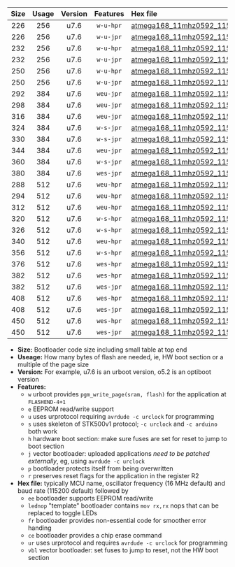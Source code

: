 |Size|Usage|Version|Features|Hex file|
|:-:|:-:|:-:|:-:|:--|
|226|256|u7.6|`w-u-hpr`|[atmega168_11mhz0592_115200bps_ur.hex](https://raw.githubusercontent.com/stefanrueger/urboot/main//atmega168_11mhz0592_115200bps_ur.hex)|
|226|256|u7.6|`w-u-jpr`|[atmega168_11mhz0592_115200bps_ur_vbl.hex](https://raw.githubusercontent.com/stefanrueger/urboot/main//atmega168_11mhz0592_115200bps_ur_vbl.hex)|
|232|256|u7.6|`w-u-hpr`|[atmega168_11mhz0592_115200bps_lednop_ur.hex](https://raw.githubusercontent.com/stefanrueger/urboot/main//atmega168_11mhz0592_115200bps_lednop_ur.hex)|
|232|256|u7.6|`w-u-jpr`|[atmega168_11mhz0592_115200bps_lednop_ur_vbl.hex](https://raw.githubusercontent.com/stefanrueger/urboot/main//atmega168_11mhz0592_115200bps_lednop_ur_vbl.hex)|
|250|256|u7.6|`w-u-hpr`|[atmega168_11mhz0592_115200bps_lednop_fr_ur.hex](https://raw.githubusercontent.com/stefanrueger/urboot/main//atmega168_11mhz0592_115200bps_lednop_fr_ur.hex)|
|250|256|u7.6|`w-u-jpr`|[atmega168_11mhz0592_115200bps_lednop_fr_ur_vbl.hex](https://raw.githubusercontent.com/stefanrueger/urboot/main//atmega168_11mhz0592_115200bps_lednop_fr_ur_vbl.hex)|
|292|384|u7.6|`weu-jpr`|[atmega168_11mhz0592_115200bps_ee_ur_vbl.hex](https://raw.githubusercontent.com/stefanrueger/urboot/main//atmega168_11mhz0592_115200bps_ee_ur_vbl.hex)|
|298|384|u7.6|`weu-jpr`|[atmega168_11mhz0592_115200bps_ee_lednop_ur_vbl.hex](https://raw.githubusercontent.com/stefanrueger/urboot/main//atmega168_11mhz0592_115200bps_ee_lednop_ur_vbl.hex)|
|316|384|u7.6|`weu-jpr`|[atmega168_11mhz0592_115200bps_ee_lednop_fr_ur_vbl.hex](https://raw.githubusercontent.com/stefanrueger/urboot/main//atmega168_11mhz0592_115200bps_ee_lednop_fr_ur_vbl.hex)|
|324|384|u7.6|`w-s-jpr`|[atmega168_11mhz0592_115200bps_vbl.hex](https://raw.githubusercontent.com/stefanrueger/urboot/main//atmega168_11mhz0592_115200bps_vbl.hex)|
|330|384|u7.6|`w-s-jpr`|[atmega168_11mhz0592_115200bps_lednop_vbl.hex](https://raw.githubusercontent.com/stefanrueger/urboot/main//atmega168_11mhz0592_115200bps_lednop_vbl.hex)|
|344|384|u7.6|`weu-jpr`|[atmega168_11mhz0592_115200bps_ee_lednop_fr_ce_ur_vbl.hex](https://raw.githubusercontent.com/stefanrueger/urboot/main//atmega168_11mhz0592_115200bps_ee_lednop_fr_ce_ur_vbl.hex)|
|360|384|u7.6|`w-s-jpr`|[atmega168_11mhz0592_115200bps_lednop_fr_vbl.hex](https://raw.githubusercontent.com/stefanrueger/urboot/main//atmega168_11mhz0592_115200bps_lednop_fr_vbl.hex)|
|380|384|u7.6|`wes-jpr`|[atmega168_11mhz0592_115200bps_ee_vbl.hex](https://raw.githubusercontent.com/stefanrueger/urboot/main//atmega168_11mhz0592_115200bps_ee_vbl.hex)|
|288|512|u7.6|`weu-hpr`|[atmega168_11mhz0592_115200bps_ee_ur.hex](https://raw.githubusercontent.com/stefanrueger/urboot/main//atmega168_11mhz0592_115200bps_ee_ur.hex)|
|294|512|u7.6|`weu-hpr`|[atmega168_11mhz0592_115200bps_ee_lednop_ur.hex](https://raw.githubusercontent.com/stefanrueger/urboot/main//atmega168_11mhz0592_115200bps_ee_lednop_ur.hex)|
|312|512|u7.6|`weu-hpr`|[atmega168_11mhz0592_115200bps_ee_lednop_fr_ur.hex](https://raw.githubusercontent.com/stefanrueger/urboot/main//atmega168_11mhz0592_115200bps_ee_lednop_fr_ur.hex)|
|320|512|u7.6|`w-s-hpr`|[atmega168_11mhz0592_115200bps.hex](https://raw.githubusercontent.com/stefanrueger/urboot/main//atmega168_11mhz0592_115200bps.hex)|
|326|512|u7.6|`w-s-hpr`|[atmega168_11mhz0592_115200bps_lednop.hex](https://raw.githubusercontent.com/stefanrueger/urboot/main//atmega168_11mhz0592_115200bps_lednop.hex)|
|340|512|u7.6|`weu-hpr`|[atmega168_11mhz0592_115200bps_ee_lednop_fr_ce_ur.hex](https://raw.githubusercontent.com/stefanrueger/urboot/main//atmega168_11mhz0592_115200bps_ee_lednop_fr_ce_ur.hex)|
|356|512|u7.6|`w-s-hpr`|[atmega168_11mhz0592_115200bps_lednop_fr.hex](https://raw.githubusercontent.com/stefanrueger/urboot/main//atmega168_11mhz0592_115200bps_lednop_fr.hex)|
|376|512|u7.6|`wes-hpr`|[atmega168_11mhz0592_115200bps_ee.hex](https://raw.githubusercontent.com/stefanrueger/urboot/main//atmega168_11mhz0592_115200bps_ee.hex)|
|382|512|u7.6|`wes-hpr`|[atmega168_11mhz0592_115200bps_ee_lednop.hex](https://raw.githubusercontent.com/stefanrueger/urboot/main//atmega168_11mhz0592_115200bps_ee_lednop.hex)|
|382|512|u7.6|`wes-jpr`|[atmega168_11mhz0592_115200bps_ee_lednop_vbl.hex](https://raw.githubusercontent.com/stefanrueger/urboot/main//atmega168_11mhz0592_115200bps_ee_lednop_vbl.hex)|
|408|512|u7.6|`wes-hpr`|[atmega168_11mhz0592_115200bps_ee_lednop_fr.hex](https://raw.githubusercontent.com/stefanrueger/urboot/main//atmega168_11mhz0592_115200bps_ee_lednop_fr.hex)|
|408|512|u7.6|`wes-jpr`|[atmega168_11mhz0592_115200bps_ee_lednop_fr_vbl.hex](https://raw.githubusercontent.com/stefanrueger/urboot/main//atmega168_11mhz0592_115200bps_ee_lednop_fr_vbl.hex)|
|450|512|u7.6|`wes-hpr`|[atmega168_11mhz0592_115200bps_ee_lednop_fr_ce.hex](https://raw.githubusercontent.com/stefanrueger/urboot/main//atmega168_11mhz0592_115200bps_ee_lednop_fr_ce.hex)|
|450|512|u7.6|`wes-jpr`|[atmega168_11mhz0592_115200bps_ee_lednop_fr_ce_vbl.hex](https://raw.githubusercontent.com/stefanrueger/urboot/main//atmega168_11mhz0592_115200bps_ee_lednop_fr_ce_vbl.hex)|

- **Size:** Bootloader code size including small table at top end
- **Useage:** How many bytes of flash are needed, ie, HW boot section or a multiple of the page size
- **Version:** For example, u7.6 is an urboot version, o5.2 is an optiboot version
- **Features:**
  + `w` urboot provides `pgm_write_page(sram, flash)` for the application at `FLASHEND-4+1`
  + `e` EEPROM read/write support
  + `u` uses urprotocol requiring `avrdude -c urclock` for programming
  + `s` uses skeleton of STK500v1 protocol; `-c urclock` and `-c arduino` both work
  + `h` hardware boot section: make sure fuses are set for reset to jump to boot section
  + `j` vector bootloader: uploaded applications *need to be patched externally*, eg, using `avrdude -c urclock`
  + `p` bootloader protects itself from being overwritten
  + `r` preserves reset flags for the application in the register R2
- **Hex file:** typically MCU name, oscillator frequency (16 MHz default) and baud rate (115200 default) followed by
  + `ee` bootloader supports EEPROM read/write
  + `lednop` "template" bootloader contains `mov rx,rx` nops that can be replaced to toggle LEDs
  + `fr` bootloader provides non-essential code for smoother error handing
  + `ce` bootloader provides a chip erase command
  + `ur` uses urprotocol and requires `avrdude -c urclock` for programming
  + `vbl` vector bootloader: set fuses to jump to reset, not the HW boot section
